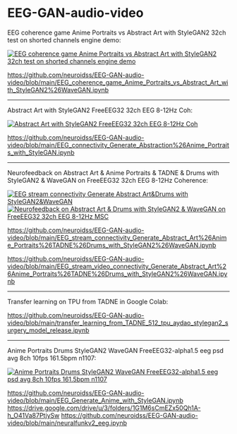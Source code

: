 # EEG-GAN-audio-video

EEG coherence game Anime Portraits vs Abstract Art with StyleGAN2 32ch test on shorted channels engine demo:

[![EEG coherence game Anime Portraits vs Abstract Art with StyleGAN2 32ch test on shorted channels engine demo](https://img.youtube.com/vi/d7d-J-QCVx0/0.jpg)](https://www.youtube.com/watch?v=d7d-J-QCVx0)

https://github.com/neuroidss/EEG-GAN-audio-video/blob/main/EEG_coherence_game_Anime_Portraits_vs_Abstract_Art_with_StyleGAN2%26WaveGAN.ipynb

---

Abstract Art with StyleGAN2 FreeEEG32 32ch EEG 8-12Hz Coh:

[![Abstract Art with StyleGAN2 FreeEEG32 32ch EEG 8-12Hz Coh](https://img.youtube.com/vi/Qr6EfHLD0C4/0.jpg)](https://www.youtube.com/watch?v=Qr6EfHLD0C4)

https://github.com/neuroidss/EEG-GAN-audio-video/blob/main/EEG_connectivity_Generate_Abstraction%26Anime_Portraits_with_StyleGAN.ipynb

---

Neurofeedback on Abstract Art & Anime Portraits & TADNE & Drums with StyleGAN2 & WaveGAN on FreeEEG32 32ch EEG 8-12Hz Coherence:

[![EEG stream connectivity Generate Abstract Art&Drums with StyleGAN2&WaveGAN](https://img.youtube.com/vi/-WXiATAGeJo/0.jpg)](https://www.youtube.com/watch?v=-WXiATAGeJo)
[![Neurofeedback on Abstract Art & Drums with StyleGAN2 & WaveGAN on FreeEEG32 32ch EEG 8-12Hz MSC](https://img.youtube.com/vi/MUau3ZseWYs/0.jpg)](https://www.youtube.com/watch?v=MUau3ZseWYs?t=1465)



https://github.com/neuroidss/EEG-GAN-audio-video/blob/main/EEG_stream_connectivity_Generate_Abstract_Art%26Anime_Portraits%26TADNE%26Drums_with_StyleGAN2%26WaveGAN.ipynb

https://github.com/neuroidss/EEG-GAN-audio-video/blob/main/EEG_stream_video_connectivity_Generate_Abstract_Art%26Anime_Portraits%26TADNE%26Drums_with_StyleGAN2%26WaveGAN.ipynb

---

Transfer learning on TPU from TADNE in Google Colab:

https://github.com/neuroidss/EEG-GAN-audio-video/blob/main/transfer_learning_from_TADNE_512_tpu_aydao_stylegan2_surgery_model_release.ipynb

---

Anime Portraits Drums StyleGAN2 WaveGAN FreeEEG32-alpha1.5 eeg psd avg 8ch 10fps 161.5bpm n1107:

[![Anime Portraits Drums StyleGAN2 WaveGAN FreeEEG32-alpha1.5 eeg psd avg 8ch 10fps 161.5bpm n1107](https://img.youtube.com/vi/3ViN6QzKlfk/0.jpg)](https://www.youtube.com/watch?v=3ViN6QzKlfk)

https://github.com/neuroidss/EEG-GAN-audio-video/blob/main/EEG_Generate_Anime_with_StyleGAN.ipynb
https://drive.google.com/drive/u/3/folders/1G1M6sCmEZx50Qh1A-h_O41Va87PtjySw
https://github.com/neuroidss/EEG-GAN-audio-video/blob/main/neuralfunkv2_eeg.ipynb

